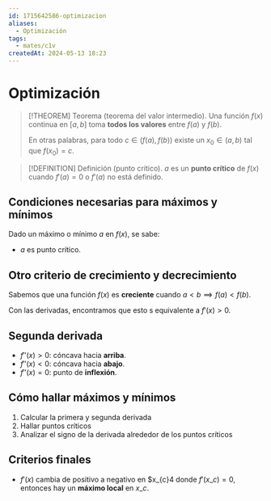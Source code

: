 ```yaml
---
id: 1715642586-optimizacion
aliases:
  - Optimización
tags:
  - mates/c1v
createdAt: 2024-05-13 18:23
---
```


# Optimización

> [!THEOREM] Teorema (teorema del valor intermedio).
> Una función $f(x)$ continua en $[a, b]$ toma **todos los valores** entre $f(a)$ y $f(b)$.
> 
> En otras palabras, para todo $c \in (f(a), f(b))$ existe un $x_{0} \in (a, b)$ tal que $f(x_{0}) = c$.

> [!DEFINITION] Definición (punto crítico).
> $a$ es un **punto crítico** de $f(x)$ cuando $f'(a) = 0$ o $f'(a)$ no está definido.

## Condiciones necesarias para máximos y mínimos

Dado un máximo o mínimo $a$ en $f(x)$, se sabe:

- $a$ es punto crítico.

## Otro criterio de crecimiento y decrecimiento

Sabemos que una función $f(x)$ es **creciente** cuando $a < b \implies f(a) < f(b)$.

Con las derivadas, encontramos que esto s equivalente a $f'(x) > 0$.

## Segunda derivada

- $f''(x) > 0$: cóncava hacia **arriba**.
- $f''(x) < 0$: cóncava hacia **abajo**.
- $f''(x) = 0$: punto de **inflexión**.

## Cómo hallar máximos y mínimos

1. Calcular la primera y segunda derivada
2. Hallar puntos críticos
3. Analizar el signo de la derivada alrededor de los puntos críticos

## Criterios finales

- $f'(x)$ cambia de positivo a negativo en $x_{c}4 donde $f'(x\_{c}) = 0$, entonces hay un **máximo local** en $x\_{c}$.
